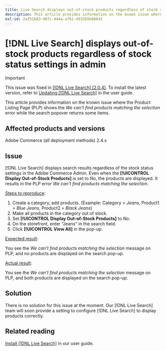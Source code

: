 ```yaml
---
title: Live Search displays out-of-stock products regardless of stock status settings in admin
description: This article provides information on the known issue where the Product Listing Page (PLP) shows the *We can’t find products matching the selection* error while the search popover returns some items.
exl-id: 2a351b83-407c-444a-a761-4932b5b88843
---
```

# [!DNL Live Search] displays out-of-stock products regardless of stock status settings in admin

>[!IMPORTANT]
>
>This issue was fixed in [[!DNL Live Search] [2.0.4]](https://experienceleague.adobe.com/docs/commerce-merchant-services/live-search/release-notes.html?lang=en). To install the latest version, refer to [Updating [!DNL Live Search]](https://experienceleague.adobe.com/docs/commerce-merchant-services/live-search/onboard/install.html?lang=en#update) in the user guide.

This article provides information on the known issue where the Product Listing Page (PLP) shows the *We can’t find products matching the selection* error while the search popover returns some items.

## Affected products and versions

Adobe Commerce (all deployment methods) 2.4.x

## Issue

[!DNL Live Search] displays search results regardless of the stock status settings in the Adobe Commerce Admin. Even when the **[!UICONTROL Display Out-of-Stock Products]** is set to *No*, the products are displayed. It results in the PLP error *We can’t find products matching the selection*.

<u>Steps to reproduce</u>:

1. Create a category, add products. (Example: Category = _Jeans_, Product1 = _Blue Jeans_, Product2 = _Black Jeans_)
1. Make all products in the category out of stock.
1. Set **[!UICONTROL Display Out-of-Stock Products]** to *No*.
1. On the storefront, enter "Jeans" in the search field.
1. Click **[!UICONTROL View All]** in the pop-up.

<u>Expected result</u>:

You see the *We can’t find products matching the selection* message on PLP, and no products are displayed on the search pop-up.

<u>Actual result</u>:

You see the *We can’t find products matching the selection* message on PLP, and both products are displayed on the search pop-up.

## Solution

There is no solution for this issue at the moment. Our [!DNL Live Search] team will soon provide a setting to configure [!DNL Live Search] to display products correctly.

## Related reading

[Install [!DNL Live Search]](https://docs.magento.com/user-guide/live-search/install.html) in our user guide.
